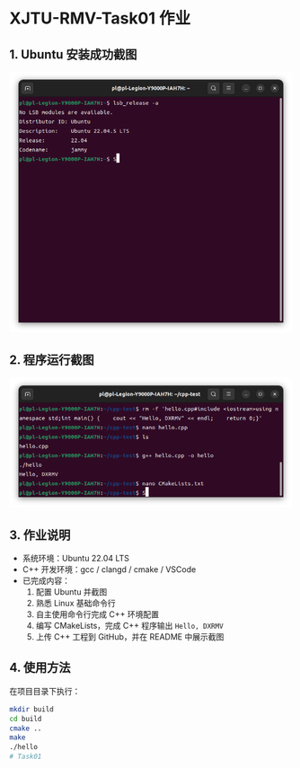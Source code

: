 # XJTU-RMV-Task01 作业

## 1. Ubuntu 安装成功截图
![Ubuntu Installed](images/ubuntu-installed.png)

## 2. 程序运行截图
![Hello DXRMV](images/hello-dxrmv.png)

## 3. 作业说明
- 系统环境：Ubuntu 22.04 LTS
- C++ 开发环境：gcc / clangd / cmake / VSCode
- 已完成内容：
  1. 配置 Ubuntu 并截图
  2. 熟悉 Linux 基础命令行
  3. 自主使用命令行完成 C++ 环境配置
  4. 编写 CMakeLists，完成 C++ 程序输出 `Hello, DXRMV`
  5. 上传 C++ 工程到 GitHub，并在 README 中展示截图

## 4. 使用方法
在项目目录下执行：

```bash
mkdir build
cd build
cmake ..
make
./hello
# Task01
